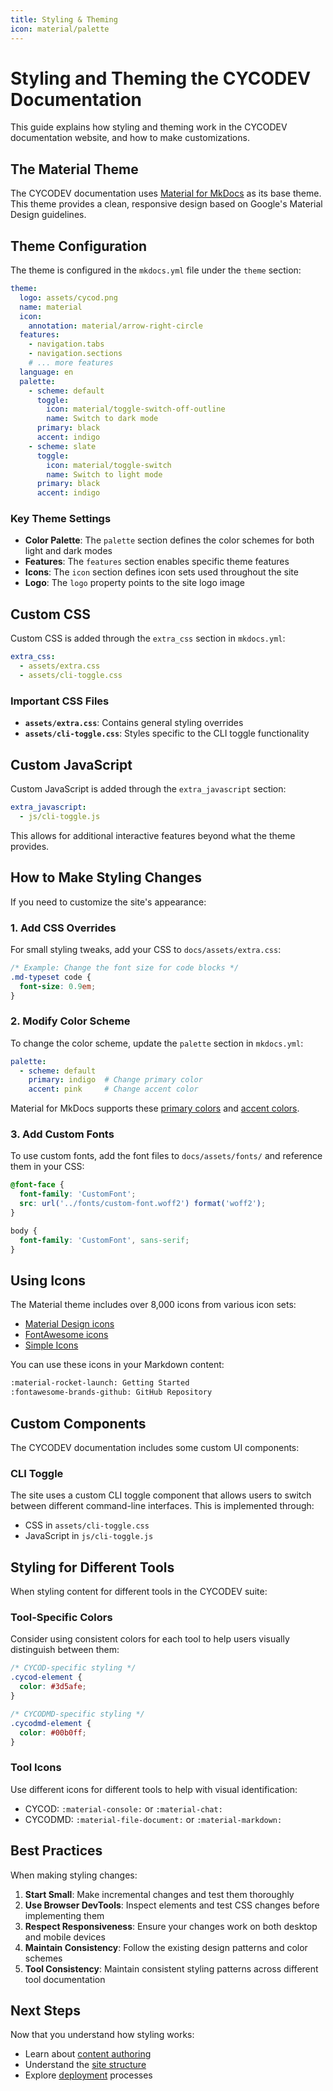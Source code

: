 ```yaml
---
title: Styling & Theming
icon: material/palette
---
```


# Styling and Theming the CYCODEV Documentation

This guide explains how styling and theming work in the CYCODEV documentation website, and how to make customizations.

## The Material Theme

The CYCODEV documentation uses [Material for MkDocs](https://squidfunk.github.io/mkdocs-material/) as its base theme. This theme provides a clean, responsive design based on Google's Material Design guidelines.

## Theme Configuration

The theme is configured in the `mkdocs.yml` file under the `theme` section:

```yaml
theme:
  logo: assets/cycod.png
  name: material
  icon:
    annotation: material/arrow-right-circle 
  features:
    - navigation.tabs
    - navigation.sections
    # ... more features
  language: en
  palette:
    - scheme: default
      toggle: 
        icon: material/toggle-switch-off-outline
        name: Switch to dark mode
      primary: black
      accent: indigo
    - scheme: slate
      toggle:
        icon: material/toggle-switch
        name: Switch to light mode
      primary: black
      accent: indigo
```

### Key Theme Settings

- **Color Palette**: The `palette` section defines the color schemes for both light and dark modes
- **Features**: The `features` section enables specific theme features
- **Icons**: The `icon` section defines icon sets used throughout the site
- **Logo**: The `logo` property points to the site logo image

## Custom CSS

Custom CSS is added through the `extra_css` section in `mkdocs.yml`:

```yaml
extra_css:
  - assets/extra.css
  - assets/cli-toggle.css
```

### Important CSS Files

- **`assets/extra.css`**: Contains general styling overrides
- **`assets/cli-toggle.css`**: Styles specific to the CLI toggle functionality

## Custom JavaScript

Custom JavaScript is added through the `extra_javascript` section:

```yaml
extra_javascript:
  - js/cli-toggle.js
```

This allows for additional interactive features beyond what the theme provides.

## How to Make Styling Changes

If you need to customize the site's appearance:

### 1. Add CSS Overrides

For small styling tweaks, add your CSS to `docs/assets/extra.css`:

```css
/* Example: Change the font size for code blocks */
.md-typeset code {
  font-size: 0.9em;
}
```

### 2. Modify Color Scheme

To change the color scheme, update the `palette` section in `mkdocs.yml`:

```yaml
palette:
  - scheme: default
    primary: indigo  # Change primary color
    accent: pink     # Change accent color
```

Material for MkDocs supports these [primary colors](https://squidfunk.github.io/mkdocs-material/setup/changing-the-colors/#primary-color) and [accent colors](https://squidfunk.github.io/mkdocs-material/setup/changing-the-colors/#accent-color).

### 3. Add Custom Fonts

To use custom fonts, add the font files to `docs/assets/fonts/` and reference them in your CSS:

```css
@font-face {
  font-family: 'CustomFont';
  src: url('../fonts/custom-font.woff2') format('woff2');
}

body {
  font-family: 'CustomFont', sans-serif;
}
```

## Using Icons

The Material theme includes over 8,000 icons from various icon sets:

- [Material Design icons](https://pictogrammers.com/library/mdi/)
- [FontAwesome icons](https://fontawesome.com/icons)
- [Simple Icons](https://simpleicons.org/)

You can use these icons in your Markdown content:

```markdown
:material-rocket-launch: Getting Started
:fontawesome-brands-github: GitHub Repository
```

## Custom Components

The CYCODEV documentation includes some custom UI components:

### CLI Toggle

The site uses a custom CLI toggle component that allows users to switch between different command-line interfaces. This is implemented through:

- CSS in `assets/cli-toggle.css`
- JavaScript in `js/cli-toggle.js`

## Styling for Different Tools

When styling content for different tools in the CYCODEV suite:

### Tool-Specific Colors

Consider using consistent colors for each tool to help users visually distinguish between them:

```css
/* CYCOD-specific styling */
.cycod-element {
  color: #3d5afe;
}

/* CYCODMD-specific styling */
.cycodmd-element {
  color: #00b0ff;
}
```

### Tool Icons

Use different icons for different tools to help with visual identification:

- CYCOD: `:material-console:` or `:material-chat:`
- CYCODMD: `:material-file-document:` or `:material-markdown:`

## Best Practices

When making styling changes:

1. **Start Small**: Make incremental changes and test them thoroughly
2. **Use Browser DevTools**: Inspect elements and test CSS changes before implementing them
3. **Respect Responsiveness**: Ensure your changes work on both desktop and mobile devices
4. **Maintain Consistency**: Follow the existing design patterns and color schemes
5. **Tool Consistency**: Maintain consistent styling patterns across different tool documentation

## Next Steps

Now that you understand how styling works:

- Learn about [content authoring](content-authoring.md)
- Understand the [site structure](site-structure.md)
- Explore [deployment](deployment.md) processes
